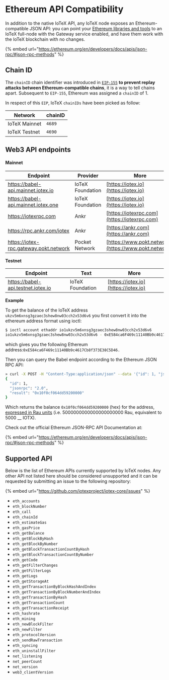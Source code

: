 # Ethereum API Compatibility

In addition to the native IoTeX API, any IoTeX node exposes an Ethereum-compatible JSON API: you can point your [Ethereum libraries and tools](../web3-development/) to an IoTeX full-node with the Gateway service enabled, and have them work with the IoTeX blockchain with no changes.

{% embed url="https://ethereum.org/en/developers/docs/apis/json-rpc/#json-rpc-methods" %}

## Chain ID

The `chainID` chain identifier was introduced in [`EIP-155`](https://eips.ethereum.org/EIPS/eip-155#list-of-chain-ids) **to prevent replay attacks between Ethereum-compatible chains**, it is a way to tell chains apart. Subsequent to `EIP-155`, Ethereum was assigned a `chainID` of 1.

In respect of this `EIP`, IoTeX `chainIDs` have been picked as follow:

| Network       | chainID |
| ------------- | ------- |
| IoTeX Mainnet | `4689`  |
| IoTeX Testnet | `4690`  |

## Web3 API endpoints

#### Mainnet

| Endpoint                               | Provider         | More                                                  |
| -------------------------------------- | ---------------- | ----------------------------------------------------- |
| https://babel-api.mainnet.iotex.io     | IoTeX Foundation | [https://iotex.io](https://iotex.io)                  |
| https://babel-api.mainnet.iotex.one    | IoTeX Foundation | [https://iotex.io](https://iotex.io)                  |
| https://iotexrpc.com                   | Ankr             | [https://iotexrpc.com](https://iotexrpc.com)          |
| https://rpc.ankr.com/iotex             | Ankr             | [https://ankr.com](https://ankr.com)                  |
| https://iotex-rpc.gateway.pokt.network | Pocket Network   | [https://www.pokt.network](https://www.pokt.network/) |

**Testnet**

| Endpoint                           | Text             | More                                 |
| ---------------------------------- | ---------------- | ------------------------------------ |
| https://babel-api.testnet.iotex.io | IoTeX Foundation | [https://iotex.io](https://iotex.io) |

**Example**

To get the balance of the IoTeX address `ukzv5m6xnsg3gzaec3shew8nw03cch2x53d6v6` you first convert it into the ethereum address format using ioctl:

```bash
$ ioctl account ethaddr io1ukzv5m6xnsg3gzaec3shew8nw03cch2x53d6v6
io1ukzv5m6xnsg3gzaec3shew8nw03cch2x53d6v6 - 0xE584ca6F469c11140Bb9c4617Cb8f373E38C5D46
```

which gives you the following Ethereum address:`0xE584ca6F469c11140Bb9c4617Cb8f373E38C5D46.`

Then you can query the Babel endpoint according to the Ethereum JSON RPC API:

```bash
» curl -X POST -H "Content-Type:application/json" --data '{"id": 1, "jsonrpc": "2.0", "method": "eth_getBalance", "params": ["0xE584ca6F469c11140Bb9c4617Cb8f373E38C5D46", ""]}' https://babel-api.mainnet.iotex.io
{
  "id": 1,
  "jsonrpc": "2.0",
  "result": "0x10f0cf064dd59200000"
}
```

Which returns the balance `0x10f0cf064dd59200000` (hex) for the address, [expressed in Rau units](../dapp-development/basic-concepts/iotx-token.md#iotx-fractions) (i.e. 5000000000000000000000 Rau, equivalent to 5000 \_\_ IOTX).

Check out the official Ethereum JSON-RPC API Documentation at:

{% embed url="https://ethereum.org/en/developers/docs/apis/json-rpc/#json-rpc-methods" %}

## Supported API

Below is the list of Ethereum APIs currently supported by IoTeX nodes. Any other API not listed here should be considered unsupported and it can be requested by submitting an issue to the following repository:

{% embed url="https://github.com/iotexproject/iotex-core/issues" %}

* `eth_accounts`
* `eth_blockNumber`
* `eth_call`
* `eth_chainId`
* `eth_estimateGas`
* `eth_gasPrice`
* `eth_getBalance`
* `eth_getBlockByHash`
* `eth_getBlockByNumber`
* `eth_getBlockTransactionCountByHash`
* `eth_getBlockTransactionCountByNumber`
* `eth_getCode`
* `eth_getFilterChanges`
* `eth_getFilterLogs`
* `eth_getLogs`
* `eth_getStorageAt`
* `eth_getTransactionByBlockHashAndIndex`
* `eth_getTransactionByBlockNumberAndIndex`
* `eth_getTransactionByHash`
* `eth_getTransactionCount`
* `eth_getTransactionReceipt`
* `eth_hashrate`
* `eth_mining`
* `eth_newBlockFilter`
* `eth_newFilter`
* `eth_protocolVersion`
* `eth_sendRawTransaction`
* `eth_syncing`
* `eth_uninstallFilter`
* `net_listening`
* `net_peerCount`
* `net_version`
* `web3_clientVersion`
